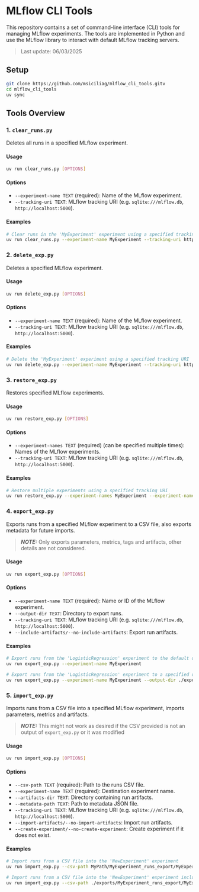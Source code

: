# MLflow CLI Tools

This repository contains a set of command-line interface (CLI) tools for managing MLflow experiments. The tools are implemented in Python and use the MLflow library to interact with default MLflow tracking servers.

> Last update: 06/03/2025

## Setup

```sh
git clone https://github.com/msiciliag/mlflow_cli_tools.gitv
cd mlflow_cli_tools
uv sync
```


## Tools Overview

### 1. `clear_runs.py`

Deletes all runs in a specified MLflow experiment.

#### Usage
```sh
uv run clear_runs.py [OPTIONS]
```

#### Options
- `--experiment-name TEXT` (required): Name of the MLflow experiment.
- `--tracking-uri TEXT`: MLflow tracking URI (e.g. `sqlite:///mlflow.db`, `http://localhost:5000`).

#### Examples
```sh
# Clear runs in the 'MyExperiment' experiment using a specified tracking URI
uv run clear_runs.py --experiment-name MyExperiment --tracking-uri http://localhost:5000
```

### 2. `delete_exp.py`

Deletes a specified MLflow experiment.

#### Usage
```sh
uv run delete_exp.py [OPTIONS]
```

#### Options
- `--experiment-name TEXT` (required): Name of the MLflow experiment.
- `--tracking-uri TEXT`: MLflow tracking URI (e.g. `sqlite:///mlflow.db`, `http://localhost:5000`).

#### Examples
```sh
# Delete the 'MyExperiment' experiment using a specified tracking URI
uv run delete_exp.py --experiment-name MyExperiment --tracking-uri http://localhost:5000
```

### 3. `restore_exp.py`

Restores specified MLflow experiments.

#### Usage
```sh
uv run restore_exp.py [OPTIONS]
```

#### Options
- `--experiment-names TEXT` (required) (can be specified multiple times): Names of the MLflow experiments.
- `--tracking-uri TEXT`: MLflow tracking URI (e.g. `sqlite:///mlflow.db`, `http://localhost:5000`).

#### Examples
```sh
# Restore multiple experiments using a specified tracking URI
uv run restore_exp.py --experiment-names MyExperiment --experiment-names "MyExperiment 2" --tracking-uri http://localhost:5000
```

### 4. `export_exp.py`

Exports runs from a specified MLflow experiment to a CSV file, also exports metadata for future imports.
> **_NOTE:_** Only exports parameters, metrics, tags and artifacts, other details are not considered.

#### Usage
```sh
uv run export_exp.py [OPTIONS]
```

#### Options
- `--experiment-name TEXT` (required): Name or ID of the MLflow experiment.
- `--output-dir TEXT`: Directory to export runs.
- `--tracking-uri TEXT`: MLflow tracking URI (e.g. `sqlite:///mlflow.db`, `http://localhost:5000`).
- `--include-artifacts/--no-include-artifacts`: Export run artifacts.

#### Examples
```sh
# Export runs from the 'LogisticRegression' experiment to the default directory
uv run export_exp.py --experiment-name MyExperiment

# Export runs from the 'LogisticRegression' experiment to a specified directory
uv run export_exp.py --experiment-name MyExperiment --output-dir ./exports
```

### 5. `import_exp.py`

Imports runs from a CSV file into a specified MLflow experiment, imports parameters, metrics and artifacts.
> **_NOTE:_**  This might not work as desired if the CSV provided is not an output of `export_exp.py` or it was modified

#### Usage
```sh
uv run import_exp.py [OPTIONS]
```

#### Options
- `--csv-path TEXT` (required): Path to the runs CSV file.
- `--experiment-name TEXT` (required): Destination experiment name.
- `--artifacts-dir TEXT`: Directory containing run artifacts.
- `--metadata-path TEXT`: Path to metadata JSON file.
- `--tracking-uri TEXT`: MLflow tracking URI (e.g. `sqlite:///mlflow.db`, `http://localhost:5000`).
- `--import-artifacts/--no-import-artifacts`: Import run artifacts.
- `--create-experiment/--no-create-experiment`: Create experiment if it does not exist.

#### Examples
```sh
# Import runs from a CSV file into the 'NewExperiment' experiment
uv run import_exp.py --csv-path MyPath/MyExperiment_runs_export/MyExperiment_runs.csv --experiment-name NewExperiment

# Import runs from a CSV file into the 'NewExperiment' experiment including artifacts
uv run import_exp.py --csv-path ./exports/MyExperiment_runs_export/MyExperiment_runs.csv  --experiment-name NewExperiment --artifacts-dir ./exports/MyExperiment_runs_export/artifacts --import-artifacts
```
